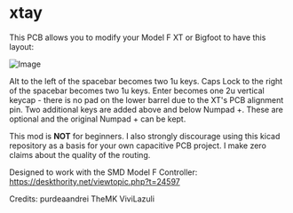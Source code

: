 # xtay

This PCB allows you to modify your Model F XT or Bigfoot to have this layout:

![Image](https://i.imgur.com/r2nhYJS.jpg) 

Alt to the left of the spacebar becomes two 1u keys.
Caps Lock to the right of the spacebar becomes two 1u keys.
Enter becomes one 2u vertical keycap - there is no pad on the lower barrel due to the XT's PCB alignment pin.
Two additional keys are added above and below Numpad +. These are optional and the original Numpad + can be kept.

This mod is **NOT** for beginners. I also strongly discourage using this kicad repository as a basis for your own capacitive PCB project. I make zero claims about the quality of the routing.

Designed to work with the SMD Model F Controller: https://deskthority.net/viewtopic.php?t=24597

Credits:
purdeaandrei
TheMK
ViviLazuli